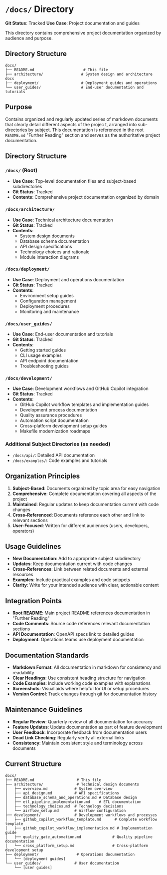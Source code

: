 # `/docs/` Directory

**Git Status**: Tracked
**Use Case**: Project documentation and guides

This directory contains comprehensive project documentation organized by audience and purpose.

## Directory Structure
```
docs/
├── README.md                      # This file
├── architecture/                 # System design and architecture docs
├── deployment/                   # Deployment guides and operations
└── user_guides/                  # End-user documentation and tutorials
```

## Purpose
Contains organized and regularly updated series of markdown documents that clearly detail different aspects of the projec t, arranged into sub-directories by subject. This documentation is referenced in the root `README.md` "Further Reading" section and serves as the authoritative project documentation.

## Directory Structure

### `/docs/` (Root)
- **Use Case**: Top-level documentation files and subject-based subdirectories
- **Git Status**: Tracked
- **Contents**: Comprehensive project documentation organized by domain

### `/docs/architecture/`
- **Use Case**: Technical architecture documentation
- **Git Status**: Tracked
- **Contents**:
  - System design documents
  - Database schema documentation
  - API design specifications
  - Technology choices and rationale
  - Module interaction diagrams

### `/docs/deployment/`
- **Use Case**: Deployment and operations documentation
- **Git Status**: Tracked
- **Contents**:
  - Environment setup guides
  - Configuration management
  - Deployment procedures
  - Monitoring and maintenance

### `/docs/user_guides/`
- **Use Case**: End-user documentation and tutorials
- **Git Status**: Tracked
- **Contents**:
  - Getting started guides
  - CLI usage examples
  - API endpoint documentation
  - Troubleshooting guides

### `/docs/development/`
- **Use Case**: Development workflows and GitHub Copilot integration
- **Git Status**: Tracked
- **Contents**:
  - GitHub Copilot workflow templates and implementation guides
  - Development process documentation
  - Quality assurance procedures
  - Automation script documentation
  - Cross-platform development setup guides
  - Makefile modernization roadmaps

### Additional Subject Directories (as needed)
- `/docs/api/`: Detailed API documentation
- `/docs/examples/`: Code examples and tutorials

## Organization Principles

1. **Subject-Based**: Documents organized by topic area for easy navigation
2. **Comprehensive**: Complete documentation covering all aspects of the project
3. **Maintained**: Regular updates to keep documentation current with code changes
4. **Cross-Referenced**: Documents reference each other and link to relevant sections
5. **User-Focused**: Written for different audiences (users, developers, operators)

## Usage Guidelines

- **New Documentation**: Add to appropriate subject subdirectory
- **Updates**: Keep documentation current with code changes
- **Cross-References**: Link between related documents and external resources
- **Examples**: Include practical examples and code snippets
- **Clarity**: Write for your intended audience with clear, actionable content

## Integration Points

- **Root README**: Main project README references documentation in "Further Reading"
- **Code Comments**: Source code references relevant documentation sections
- **API Documentation**: OpenAPI specs link to detailed guides
- **Deployment**: Operations teams use deployment documentation

## Documentation Standards

- **Markdown Format**: All documentation in markdown for consistency and readability
- **Clear Headings**: Use consistent heading structure for navigation
- **Code Examples**: Include working code examples with explanations
- **Screenshots**: Visual aids where helpful for UI or setup procedures
- **Version Control**: Track changes through git for documentation history

## Maintenance Guidelines

- **Regular Review**: Quarterly review of all documentation for accuracy
- **Feature Updates**: Update documentation as part of feature development
- **User Feedback**: Incorporate feedback from documentation users
- **Dead Link Checking**: Regularly verify all external links
- **Consistency**: Maintain consistent style and terminology across documents

## Current Structure
```
docs/
├── README.md                   # This file
├── architecture/               # Technical design documents
│   ├── overview.md            # System overview
│   ├── api_design.md          # API specifications
│   ├── database_schema_and_operations.md # Database design
│   ├── etl_pipeline_implementation.md    # ETL documentation
│   ├── technology_choices.md  # Technology decisions
│   └── airflow_setup.md       # Airflow configuration
├── development/               # Development workflows and processes
│   ├── github_copilot_workflow_template.md      # Complete workflow template
│   ├── github_copilot_workflow_implementation.md # Implementation guide
│   ├── quality_gate_automation.md              # Quality pipeline documentation
│   └── cross_platform_setup.md                 # Cross-platform development setup
├── deployment/                 # Operations documentation
│   └── [deployment guides]
└── user_guides/               # User documentation
    └── [user guides]
```
